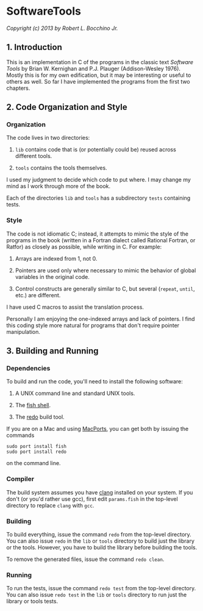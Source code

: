 SoftwareTools
=============

*Copyright (c) 2013 by Robert L. Bocchino Jr.*

## 1. Introduction ##

This is an implementation in C of the programs in the classic text *Software
Tools* by Brian W. Kernighan and P.J. Plauger (Addison-Wesley 1976). Mostly
this is for my own edification, but it may be interesting or useful to others
as well. So far I have implemented the programs from the first two chapters.

## 2. Code Organization and Style ##

### Organization ###

The code lives in two directories:

1. `lib` contains code that is (or potentially could be) reused across
   different tools.

2. `tools` contains the tools themselves.

I used my judgment to decide which code to put where. I may change my mind as
I work through more of the book.

Each of the directories `lib` and `tools` has a subdirectory `tests` containing
tests.

### Style ###

The code is not idiomatic C; instead, it attempts to mimic the style of the
programs in the book (written in a Fortran dialect called Rational Fortran, or
Ratfor) as closely as possible, while writing in C.  For example:

1. Arrays are indexed from 1, not 0.

2. Pointers are used only where necessary to mimic the behavior of global
   variables in the original code.

3. Control constructs are generally similar to C, but several (`repeat`,
   `until`, etc.) are different.

I have used C macros to assist the translation process.

Personally I am enjoying the one-indexed arrays and lack of pointers. I find
this coding style more natural for programs that don't require pointer
manipulation.

## 3. Building and Running ##

### Dependencies ###

To build and run the code, you'll need to install the following software:

1. A UNIX command line and standard UNIX tools.

2. The [fish shell](http://fishshell.com).

3. The [redo](https://github.com/apenwarr/redo) build tool.

If you are on a Mac and using [MacPorts](http://www.macports.org), you can get
both by issuing the commands

    sudo port install fish
    sudo port install redo

on the command line.

### Compiler ###

The build system assumes you have [clang](http://clang.llvm.org) installed on
your system. If you don't (or you'd rather use gcc), first edit `params.fish`
in the top-level directory to replace `clang` with `gcc`.

### Building ###

To build everything, issue the command `redo` from the top-level directory. You
can also issue `redo` in the `lib` or `tools` directory to build just the
library or the tools. However, you have to build the library before building
the tools. 

To remove the generated files, issue the command `redo clean`.

### Running ###

To run the tests, issue the command `redo test` from the top-level directory.
You can also issue `redo test` in the `lib` or `tools` directory to run just
the library or tools tests.

